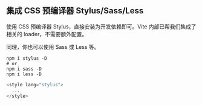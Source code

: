 ## 集成 CSS 预编译器 Stylus/Sass/Less

使用 CSS 预编译器 Stylus，直接安装为开发依赖即可。Vite 内部已帮我们集成了相关的 loader，不需要额外配置。

同理，你也可以使用 Sass 或 Less 等。
```shell
npm i stylus -D
# or
npm i sass -D
npm i less -D
```

```javascript
<style lang="stylus">
  ...
</style>
```

